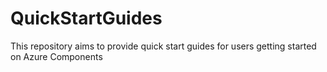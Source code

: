 # QuickStartGuides
This repository aims to provide quick start guides for users getting started on Azure Components
